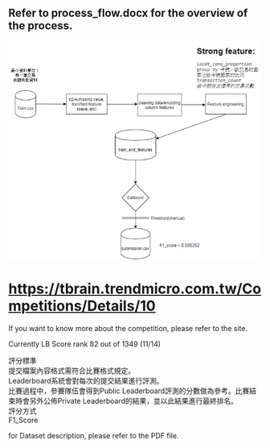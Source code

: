 ## Refer to process_flow.docx for the overview of the process.

![image](https://github.com/GISH123/2019-E-Sun-Fraud-Detection-AI-Competition/blob/master/process%20flow.jpg)

# https://tbrain.trendmicro.com.tw/Competitions/Details/10
If you want to know more about the competition, please refer to the site.

Currently LB Score rank 82 out of 1349 (11/14) 

評分標準  
提交檔案內容格式需符合比賽格式規定。  
Leaderboard系統會對每次的提交結果進行評測。  
比賽過程中，參賽隊伍會得到Public Leaderboard評測的分數做為參考。比賽結束時會另外公佈Private Leaderboard的結果，並以此結果進行最終排名。  
評分方式  
F1_Score  

for Dataset description, please refer to the PDF file.
